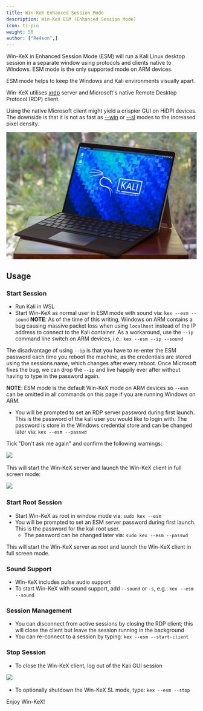 ```yaml
---
title: Win-KeX Enhanced Session Mode
description: Win-KeX ESM (Enhanced Session Mode)
icon: ti-pin
weight: 50
author: ["Re4son",]
---
```


Win-KeX in Enhanced Session Mode (ESM) will run a Kali Linux desktop session in a separate window using protocols and clients native to Windows. ESM mode is the only supported mode on ARM devices.

ESM mode helps to keep the Windows and Kali environments visually apart.

Win-KeX utilises [xrdp](http://xrdp.org/) server and Microsoft's native Remote Desktop Protocol (RDP) client.

Using the native Microsoft client might yield a crispier GUI on HiDPI devices. The downside is that it is not as fast as [--win](/docs/wsl/win-kex-win/) or [--sl](/docs/wsl/win-kex-sl/) modes to the increased pixel density.

![](win-kex-esm-arm.png)

## Usage

### Start Session

- Run Kali in WSL
- Start Win-KeX as normal user in ESM mode with sound via: `kex --esm --sound`
**NOTE**: As of the time of this writing, Windows on ARM contains a bug causing massive packet loss when using `localhost` instead of the IP address to connect to the Kali container. As a workaround, use the `--ip` command line switch on ARM devices, i.e.: `kex --esm --ip --sound`

The disadvantage of using `--ip` is that you have to re-enter the ESM password each time you reboot the machine, as the credentials are stored using the sessions name, which changes after every reboot. Once Microsoft fixes the bug, we can drop the `--ip` and live happily ever after without having to type in the password again.

**NOTE**: ESM mode is the default Win-KeX mode on ARM devices so `--esm` can be omitted in all commands on this page if you are running Windows on ARM.

- You will be prompted to set an RDP server password during first launch. This is the password of the kali user you would like to login with. The password is store in the Windows credential store and can be changed later via: `kex --esm --passwd`

Tick "Don't ask me again" and confirm the following warnings:

![](RDP-Message-1.png)

This will start the Win-KeX server and launch the Win-KeX client in full screen mode:

![](win-kex.png)

### Start Root Session

- Start Win-KeX as root in window mode via: `sudo kex --esm`
- You will be prompted to set an ESM server password during first launch. This is the password for the kali root user.
  - The password can be changed later via: `sudo kex --esm --passwd`

This will start the Win-KeX server as root and launch the Win-KeX client in full screen mode.

### Sound Support

- Win-KeX includes pulse audio support
- To start Win-KeX with sound support, add `--sound` or `-s`, e.g.: `kex --esm --sound`

### Session Management

- You can disconnect from active sessions by closing the RDP client; this will close the client but leave the session running in the background
- You can re-connect to a session by typing: `kex --esm --start-client`

### Stop Session

- To close the Win-KeX client, log out of the Kali GUI session

![](win-kex-2.png)

- To optionally shutdown the Win-KeX SL mode, type: `kex --esm --stop`

Enjoy Win-KeX!
